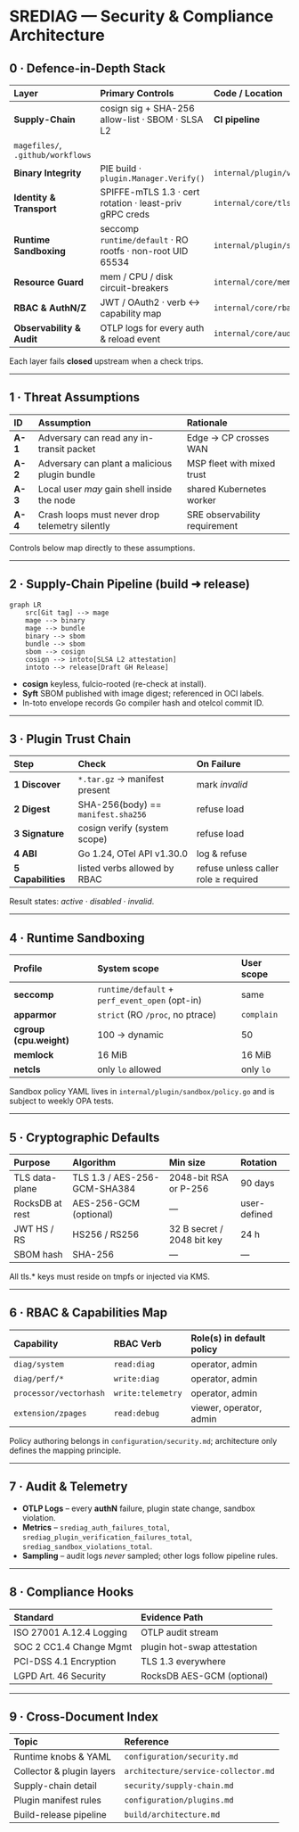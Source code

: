 # SREDIAG — Security & Compliance Architecture

## 0 · Defence-in-Depth Stack

| Layer | Primary Controls | Code / Location |
| :---- | :--------------- | :-------------- |
| **Supply-Chain** | cosign sig + SHA-256 allow-list · SBOM · SLSA L2 | **CI pipeline**  |
| `magefiles/`, `.github/workflows` |  |  |
| **Binary Integrity** | PIE build · `plugin.Manager.Verify()` | `internal/plugin/verify.go` |
| **Identity & Transport** | SPIFFE-mTLS 1.3 · cert rotation · least-priv gRPC creds | `internal/core/tls.go` |
| **Runtime Sandboxing** | seccomp `runtime/default` · RO rootfs · non-root UID 65534 | `internal/plugin/sandbox.go` |
| **Resource Guard** | mem / CPU / disk circuit-breakers | `internal/core/mem_guard.go` |
| **RBAC & AuthN/Z** | JWT / OAuth2 · verb ↔ capability map | `internal/core/rbac.go` |
| **Observability & Audit** | OTLP logs for every auth & reload event | `internal/core/audit.go` |

Each layer fails **closed** upstream when a check trips.

---

## 1 · Threat Assumptions

| ID | Assumption | Rationale |
| :-- | :--------- | :-------- |
| **A-1** | Adversary can read any in-transit packet | Edge → CP crosses WAN |
| **A-2** | Adversary can plant a malicious plugin bundle | MSP fleet with mixed trust |
| **A-3** | Local user *may* gain shell inside the node | shared Kubernetes worker |
| **A-4** | Crash loops must never drop telemetry silently | SRE observability requirement |

Controls below map directly to these assumptions.

---

## 2 · Supply-Chain Pipeline (build ➜ release)

```mermaid
graph LR
    src[Git tag] --> mage
    mage --> binary
    mage --> bundle
    binary --> sbom
    bundle --> sbom
    sbom --> cosign
    cosign --> intoto[SLSA L2 attestation]
    intoto --> release[Draft GH Release]
```

* **cosign** keyless, fulcio-rooted (re-check at install).
* **Syft** SBOM published with image digest; referenced in OCI labels.
* In-toto envelope records Go compiler hash and otelcol commit ID.

---

## 3 · Plugin Trust Chain

| Step | Check | On Failure |
| :--- | :---- | :--------- |
| **1 Discover** | `*.tar.gz` → manifest present | mark *invalid* |
| **2 Digest** | SHA-256(body) == `manifest.sha256` | refuse load |
| **3 Signature** | cosign verify (system scope) | refuse load |
| **4 ABI** | Go 1.24, OTel API v1.30.0 | log & refuse |
| **5 Capabilities** | listed verbs allowed by RBAC | refuse unless caller role ≥ required |

Result states: *active* · *disabled* · *invalid*.

---

## 4 · Runtime Sandboxing

| Profile | System scope | User scope |
| :------ | :----------- | :--------- |
| **seccomp** | `runtime/default` + `perf_event_open` (opt-in) | same |
| **apparmor** | `strict` (RO `/proc`, no ptrace) | `complain` |
| **cgroup (cpu.weight)** | 100 → dynamic | 50 |
| **memlock** | 16 MiB | 16 MiB |
| **netcls** | only `lo` allowed | only `lo` |

Sandbox policy YAML lives in `internal/plugin/sandbox/policy.go` and is
subject to weekly OPA tests.

---

## 5 · Cryptographic Defaults

| Purpose | Algorithm | Min size | Rotation |
| :------ | :-------- | :------- | :------- |
| TLS data-plane | TLS 1.3 / AES-256-GCM-SHA384 | 2048-bit RSA or P-256 | 90 days |
| RocksDB at rest | AES-256-GCM (optional) | — | user-defined |
| JWT HS / RS | HS256 / RS256 | 32 B secret / 2048 bit key | 24 h |
| SBOM hash | SHA-256 | — | — |

All tls.* keys must reside on tmpfs or injected via KMS.

---

## 6 · RBAC & Capabilities Map

| Capability | RBAC Verb | Role(s) in default policy |
| :--------- | :-------- | :------------------------ |
| `diag/system` | `read:diag` | operator, admin |
| `diag/perf/*` | `write:diag` | operator, admin |
| `processor/vectorhash` | `write:telemetry` | operator, admin |
| `extension/zpages` | `read:debug` | viewer, operator, admin |

Policy authoring belongs in `configuration/security.md`; architecture
only defines the mapping principle.

---

## 7 · Audit & Telemetry

* **OTLP Logs** – every **authN** failure, plugin state change, sandbox
  violation.
* **Metrics** –
  `srediag_auth_failures_total`,
  `srediag_plugin_verification_failures_total`,
  `srediag_sandbox_violations_total`.
* **Sampling** – audit logs *never* sampled; other logs follow pipeline
  rules.

---

## 8 · Compliance Hooks

| Standard | Evidence Path |
| :------- | :------------ |
| ISO 27001 A.12.4 Logging | OTLP audit stream |
| SOC 2 CC1.4 Change Mgmt | plugin hot-swap attestation |
| PCI-DSS 4.1 Encryption | TLS 1.3 everywhere |
| LGPD Art. 46 Security | RocksDB AES-GCM (optional) |

---

## 9 · Cross-Document Index

| Topic | Reference |
| :---- | :-------- |
| Runtime knobs & YAML | `configuration/security.md` |
| Collector & plugin layers | `architecture/service-collector.md` |
| Supply-chain detail | `security/supply-chain.md` |
| Plugin manifest rules | `configuration/plugins.md` |
| Build-release pipeline | `build/architecture.md` |
